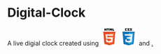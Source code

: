 # Digital-Clock

A live digial clock created using <img src="https://raw.githubusercontent.com/devicons/devicon/master/icons/html5/html5-original-wordmark.svg" alt="html5" width="40" height="40"/>
 <img src="https://raw.githubusercontent.com/devicons/devicon/master/icons/css3/css3-original-wordmark.svg" alt="css3" width="40" height="40"/> and <a href="https://developer.mozilla.org/en-US/docs/Web/JavaScript" target="_blank" rel="noreferrer">.
